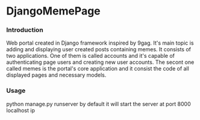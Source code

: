 # DjangoMemePage

### Introduction

Web portal created in Django framework inspired by 9gag. 
It's main topic is adding and displaying user created posts containing memes. It consists of two applications. 
One of them is called accounts and it's capable of authenticating page users and creating new user accounts.
The secont one called memes is the portal's core application and it consist the code of all displayed pages
and necessary models.

### Usage

python manage.py runserver
by default it will start the server at port 8000 localhost ip
